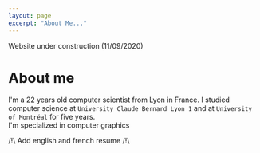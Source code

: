 ```yaml
---
layout: page
excerpt: "About Me..."
---
```


Website under construction (11/09/2020)

# About me

I'm a 22 years old computer scientist from Lyon in France. I studied computer science at ``University Claude Bernard Lyon 1`` and at ``University of Montréal`` for five years.  
I'm specialized in computer graphics 


/!\ Add english and french resume /!\
